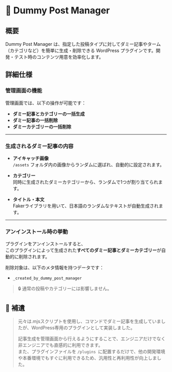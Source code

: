 # 📃 Dummy Post Manager

## 概要

Dummy Post Manager は、指定した投稿タイプに対してダミー記事やターム（カテゴリなど）を簡単に生成・削除できる WordPress プラグインです。開発・テスト時のコンテンツ用意を効率化します。

## 詳細仕様

### 管理画面の機能

管理画面では、以下の操作が可能です：

- **ダミー記事とカテゴリーの一括生成**
- **ダミー記事の一括削除**
- **ダミーカテゴリーの一括削除**

---

### 生成されるダミー記事の内容

- **アイキャッチ画像**  
  `/assets` フォルダ内の画像からランダムに選ばれ、自動的に設定されます。

- **カテゴリー**  
  同時に生成されたダミーカテゴリーから、ランダムで1つが割り当てられます。

- **タイトル・本文**  
  Fakerライブラリを用いて、日本語のランダムなテキストが自動生成されます。

---

### アンインストール時の挙動

プラグインをアンインストールすると、  
このプラグインによって生成された**すべてのダミー記事とダミーカテゴリー**が自動的に削除されます。

削除対象は、以下のメタ情報を持つデータです：

- `_created_by_dummy_post_manager`

> 🔒 通常の投稿やカテゴリーには影響しません。

## 📃 補遺

> 元々は.mjsスクリプトを使用し、コマンドでダミー記事を生成していましたが、WordPress専用のプラグインとして実装しました。
> 
> 記事生成を管理画面から行えるようにすることで、エンジニアだけでなく非エンジニアでも直感的に利用できます。<br>
> また、プラグインファイルを `/plugins `に配置するだけで、他の開発環境や本番環境でもすぐに利用できるため、汎用性と再利用性が向上しました。
